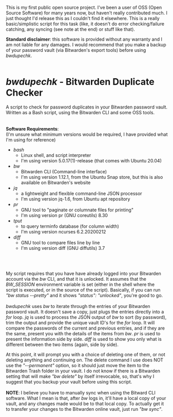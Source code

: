 This is my first public open source project.  I've been a user of OSS (Open Source Software) for many years now, but haven't really contributed much.  I just thought I'd release this as I couldn't find it elsewhere.  This is a really basic/simplistic script for this task (like, it doesn't do error checking/failure catching, any syncing (see note at the end) or stuff like that).

**Standard disclaimer**: this software is provided without any warranty and I am not liable for any damages.  I would recommend that you make a backup of your password vault (via Bitwarden's export tools) before using _bwdupechk_.
<br />
<br />
# _bwdupechk_ - Bitwarden Duplicate Checker

A script to check for password duplicates in your Bitwarden password vault.  Written as a Bash script, using the Bitwarden CLI and some OSS tools.
<br />
<br />
<br />
**Software Requirements**:<br />
(I'm unsure what minimum versions would be required, I have provided what I'm using for reference)
<br />
- _bash_
  - Linux shell, and script interpreter
  - I'm using version 5.0.17(1)-release (that comes with Ubuntu 20.04)
- _bw_
  - Bitwarden CLI (Command-line interface)
  - I'm using version 1.12.1, from the Ubuntu Snap store, but this is also available on Bitwarden's website
- _jq_
  - a lightweight and flexible command-line JSON processor
  - I'm using version jq-1.6, from Ubuntu apt repository
- _pr_ 
  - GNU tool to "paginate or columnate files for printing"
  - I'm using version pr (GNU coreutils) 8.30
- _tput_
  - to query terminfo database (for column width)
  - I'm using version ncurses 6.2.20200212
- _diff_
  - GNU tool to compare files line by line
  - I'm using version diff (GNU diffutils) 3.7
  
<br />
<br />

My script requires that you have have already logged into your Bitwarden account via the _bw_ CLI, and that it is unlocked.  It assumes that the _BW_SESSION_ environment variable is set (either in the shell where the script is executed, or in the source of the script).  Basically, if you can run _"bw status --pretty"_ and it shows _"status": "unlocked"_, you're good to go.
<br />
<br />
_bwdupechk_ uses _bw_ to iterate through the entries of your Bitwarden password vault.  It doesn't save a copy, just plugs the entries directly into a _for_ loop.  _jq_ is used to process the JSON output of _bw_ to sort (by password), trim the output and provide the unique vault ID's for the _for_ loop.  It will compare the passwords of the current and previous entries, and if they are the same, present you with the details of the items from _bw_.  _pr_ is used to present the information side by side.  _diff_ is used to show you only what is different between the two items (again, side by side).
<br />

At this point, it will prompt you with a choice of deleting one of them, or not deleting anything and continuing on.  The delete command I use does NOT use the _"--permanent"_ option, so it should just move the item to the Bitwarden Trash folder in your vault.  I do not know if there is a Bitwarden setting that will make _"bw delete"_ by itself irrevocable, so, that's why I suggest that you backup your vault before using this script.
<br />
<br />
**NOTE**: I believe you have to manually sync when using the Bitward CLI software.  What I mean is that, after _bw_ logs in, it'll have a local copy of your vault, and any changes made would be to that local copy.  To actually get it to transfer your changes to the Bitwarden online vault, just run _"bw sync"_.
